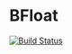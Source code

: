 # BFloat

[![Build Status](https://travis-ci.com/adknudson/BFloat.jl.svg?branch=master)](https://travis-ci.com/adknudson/BFloat.jl)
